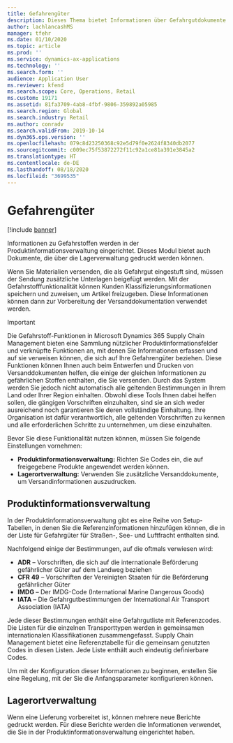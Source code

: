 ```yaml
---
title: Gefahrengüter
description: Dieses Thema bietet Informationen über Gefahrgutdokumente und Informationen, die in Ihrer Umgebung gespeichert sind.
author: lachlancashMS
manager: tfehr
ms.date: 01/10/2020
ms.topic: article
ms.prod: ''
ms.service: dynamics-ax-applications
ms.technology: ''
ms.search.form: ''
audience: Application User
ms.reviewer: kfend
ms.search.scope: Core, Operations, Retail
ms.custom: 19171
ms.assetid: 81fa3709-4ab8-4fbf-9806-359892a05985
ms.search.region: Global
ms.search.industry: Retail
ms.author: conradv
ms.search.validFrom: 2019-10-14
ms.dyn365.ops.version: ''
ms.openlocfilehash: 079c8d23250368c92e5d79f0e2624f8340db2077
ms.sourcegitcommit: c009ec75f53872272f11c92a1ce81a391e3845a2
ms.translationtype: HT
ms.contentlocale: de-DE
ms.lasthandoff: 08/18/2020
ms.locfileid: "3699535"
---
```

# <a name="hazardous-materials"></a>Gefahrengüter

[!include [banner](../includes/banner.md)]

Informationen zu Gefahrstoffen werden in der Produktinformationsverwaltung eingerichtet. Dieses Modul bietet auch Dokumente, die über die Lagerverwaltung gedruckt werden können.

Wenn Sie Materialien versenden, die als Gefahrgut eingestuft sind, müssen der Sendung zusätzliche Unterlagen beigefügt werden. Mit der Gefahrstofffunktionalität können Kunden Klassifizierungsinformationen speichern und zuweisen, um Artikel freizugeben. Diese Informationen können dann zur Vorbereitung der Versanddokumentation verwendet werden.

> [!IMPORTANT]
> Die Gefahrstoff-Funktionen in Microsoft Dynamics 365 Supply Chain Management bieten eine Sammlung nützlicher Produktinformationsfelder und verknüpfte Funktionen an, mit denen Sie Informationen erfassen und auf sie verweisen können, die sich auf Ihre Gefahrengüter beziehen. Diese Funktionen können Ihnen auch beim Entwerfen und Drucken von Versanddokumenten helfen, die einige der gleichen Informationen zu gefährlichen Stoffen enthalten, die Sie versenden. Durch das System werden Sie jedoch nicht automatisch alle geltenden Bestimmungen in Ihrem Land oder Ihrer Region einhalten. Obwohl diese Tools Ihnen dabei helfen sollen, die gängigen Vorschriften einzuhalten, sind sie an sich weder ausreichend noch garantieren Sie deren vollständige Einhaltung. Ihre Organisation ist dafür verantwortlich, alle geltenden Vorschriften zu kennen und alle erforderlichen Schritte zu unternehmen, um diese einzuhalten.

Bevor Sie diese Funktionalität nutzen können, müssen Sie folgende Einstellungen vornehmen:

- **Produktinformationsverwaltung:** Richten Sie Codes ein, die auf freigegebene Produkte angewendet werden können.
- **Lagerortverwaltung:** Verwenden Sie zusätzliche Versanddokumente, um Versandinformationen auszudrucken.

## <a name="product-information-management"></a>Produktinformationsverwaltung

In der Produktinformationsverwaltung gibt es eine Reihe von Setup-Tabellen, in denen Sie die Referenzinformationen hinzufügen können, die in der Liste für Gefahrgüter für Straßen-, See- und Luftfracht enthalten sind.

Nachfolgend einige der Bestimmungen, auf die oftmals verwiesen wird:

- **ADR** – Vorschriften, die sich auf die internationale Beförderung gefährlicher Güter auf dem Landweg beziehen
- **CFR 49** – Vorschriften der Vereinigten Staaten für die Beförderung gefährlicher Güter
- **IMDG** – Der IMDG-Code (International Marine Dangerous Goods)
- **IATA** – Die Gefahrgutbestimmungen der International Air Transport Association (IATA)

Jede dieser Bestimmungen enthält eine Gefahrgutliste mit Referenzcodes. Die Listen für die einzelnen Transporttypen werden in gemeinsamen internationalen Klassifikationen zusammengefasst. Supply Chain Management bietet eine Referenztabelle für die gemeinsam genutzten Codes in diesen Listen. Jede Liste enthält auch eindeutig definierbare Codes.

Um mit der Konfiguration dieser Informationen zu beginnen, erstellen Sie eine Regelung, mit der Sie die Anfangsparameter konfigurieren können.

## <a name="warehouse-management"></a>Lagerortverwaltung

Wenn eine Lieferung vorbereitet ist, können mehrere neue Berichte gedruckt werden. Für diese Berichte werden die Informationen verwendet, die Sie in der Produktinformationsverwaltung eingerichtet haben.
